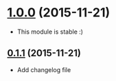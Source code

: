 <a name="1.0.0"></a>
# [1.0.0](https://github.com/packsaddle/ruby-git_clone_url/compare/v0.1.1...v1.0.0) (2015-11-21)

* This module is stable :)


<a name="0.1.1"></a>
## [0.1.1](https://github.com/packsaddle/ruby-git_clone_url/compare/v0.1.0...v0.1.1) (2015-11-21)

* Add changelog file
